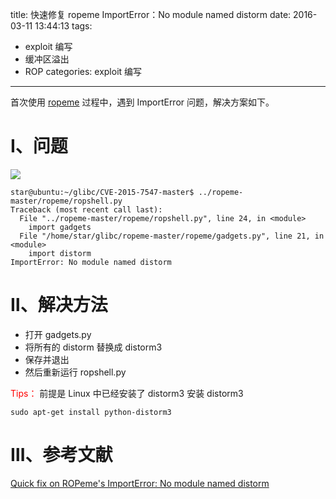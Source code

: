 title: 快速修复 ropeme ImportError：No module named distorm
date: 2016-03-11 13:44:13
tags: 
- exploit 编写
- 缓冲区溢出
- ROP
categories: exploit 编写
---
首次使用 [ropeme](https://github.com/packz/ropeme) 过程中，遇到 ImportError 问题，解决方案如下。
<!--more-->
# Ⅰ、问题
![](http://ww3.sinaimg.cn/large/005CA6ZCjw1f36pui72zij30kd03o762.jpg)
```
star@ubuntu:~/glibc/CVE-2015-7547-master$ ../ropeme-master/ropeme/ropshell.py 
Traceback (most recent call last):
  File "../ropeme-master/ropeme/ropshell.py", line 24, in <module>
    import gadgets
  File "/home/star/glibc/ropeme-master/ropeme/gadgets.py", line 21, in <module>
    import distorm
ImportError: No module named distorm
```
# Ⅱ、解决方法
- 打开 gadgets.py
- 将所有的 distorm 替换成 distorm3
- 保存并退出
- 然后重新运行 ropshell.py
 
<font color="red">Tips：</font> 前提是 Linux 中已经安装了 distorm3
安装 distorm3
```
sudo apt-get install python-distorm3
```
# Ⅲ、参考文献
[Quick fix on ROPeme's ImportError: No module named distorm](http://breaktoprotect.blogspot.hk/2014/03/quick-fix-on-ropemes-importerror-no.html)
